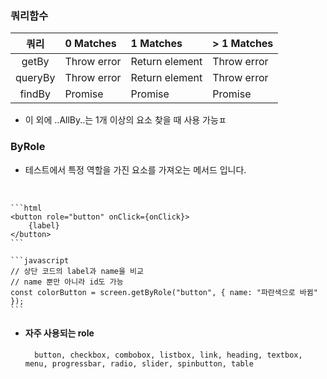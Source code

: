 
### 쿼리함수

|    쿼리     | 0 Matches   | 1 Matches        | \> 1 Matches |
|:---------:|:------------|:-----------------|:-------------|
|   getBy   | Throw error | Return element   | Throw error  |
|  queryBy  | Throw error | Return element   | Throw error  |
|  findBy   | Promise     | Promise          | Promise      |

- 이 외에 ..AllBy..는 1개 이상의 요소 찾을 때 사용 가능ㅍ

### ByRole

- 테스트에서 특정 역할을 가진 요소를 가져오는 메서드 입니다.
<br/>

    ```html
    <button role="button" onClick={onClick}>
        {label}
    </button>
    ```
    
    ```javascript
    // 상단 코드의 label과 name을 비교
    // name 뿐만 아니라 id도 가능
    const colorButton = screen.getByRole("button", { name: "파란색으로 바뀜" });
    ```

- #### 자주 사용되는 role

        button, checkbox, combobox, listbox, link, heading, textbox, menu, progressbar, radio, slider, spinbutton, table
